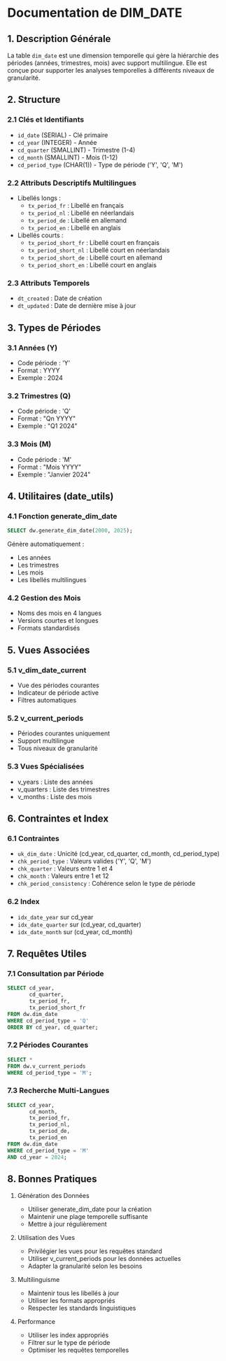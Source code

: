 # Documentation de DIM_DATE

## 1. Description Générale
La table `dim_date` est une dimension temporelle qui gère la hiérarchie des périodes (années, trimestres, mois) avec support multilingue. Elle est conçue pour supporter les analyses temporelles à différents niveaux de granularité.

## 2. Structure

### 2.1 Clés et Identifiants
- `id_date` (SERIAL) - Clé primaire
- `cd_year` (INTEGER) - Année
- `cd_quarter` (SMALLINT) - Trimestre (1-4)
- `cd_month` (SMALLINT) - Mois (1-12)
- `cd_period_type` (CHAR(1)) - Type de période ('Y', 'Q', 'M')

### 2.2 Attributs Descriptifs Multilingues
- Libellés longs :
  - `tx_period_fr` : Libellé en français
  - `tx_period_nl` : Libellé en néerlandais
  - `tx_period_de` : Libellé en allemand
  - `tx_period_en` : Libellé en anglais
- Libellés courts :
  - `tx_period_short_fr` : Libellé court en français
  - `tx_period_short_nl` : Libellé court en néerlandais
  - `tx_period_short_de` : Libellé court en allemand
  - `tx_period_short_en` : Libellé court en anglais

### 2.3 Attributs Temporels
- `dt_created` : Date de création
- `dt_updated` : Date de dernière mise à jour

## 3. Types de Périodes

### 3.1 Années (Y)
- Code période : 'Y'
- Format : YYYY
- Exemple : 2024

### 3.2 Trimestres (Q)
- Code période : 'Q'
- Format : "Qn YYYY"
- Exemple : "Q1 2024"

### 3.3 Mois (M)
- Code période : 'M'
- Format : "Mois YYYY"
- Exemple : "Janvier 2024"

## 4. Utilitaires (date_utils)

### 4.1 Fonction generate_dim_date
```sql
SELECT dw.generate_dim_date(2000, 2025);
```
Génère automatiquement :
- Les années
- Les trimestres
- Les mois
- Les libellés multilingues

### 4.2 Gestion des Mois
- Noms des mois en 4 langues
- Versions courtes et longues
- Formats standardisés

## 5. Vues Associées

### 5.1 v_dim_date_current
- Vue des périodes courantes
- Indicateur de période active
- Filtres automatiques

### 5.2 v_current_periods
- Périodes courantes uniquement
- Support multilingue
- Tous niveaux de granularité

### 5.3 Vues Spécialisées
- v_years : Liste des années
- v_quarters : Liste des trimestres
- v_months : Liste des mois

## 6. Contraintes et Index

### 6.1 Contraintes
- `uk_dim_date` : Unicité (cd_year, cd_quarter, cd_month, cd_period_type)
- `chk_period_type` : Valeurs valides ('Y', 'Q', 'M')
- `chk_quarter` : Valeurs entre 1 et 4
- `chk_month` : Valeurs entre 1 et 12
- `chk_period_consistency` : Cohérence selon le type de période

### 6.2 Index
- `idx_date_year` sur cd_year
- `idx_date_quarter` sur (cd_year, cd_quarter)
- `idx_date_month` sur (cd_year, cd_month)

## 7. Requêtes Utiles

### 7.1 Consultation par Période
```sql
SELECT cd_year, 
       cd_quarter,
       tx_period_fr,
       tx_period_short_fr
FROM dw.dim_date
WHERE cd_period_type = 'Q'
ORDER BY cd_year, cd_quarter;
```

### 7.2 Périodes Courantes
```sql
SELECT *
FROM dw.v_current_periods
WHERE cd_period_type = 'M';
```

### 7.3 Recherche Multi-Langues
```sql
SELECT cd_year,
       cd_month,
       tx_period_fr,
       tx_period_nl,
       tx_period_de,
       tx_period_en
FROM dw.dim_date
WHERE cd_period_type = 'M'
AND cd_year = 2024;
```

## 8. Bonnes Pratiques

1. Génération des Données
   - Utiliser generate_dim_date pour la création
   - Maintenir une plage temporelle suffisante
   - Mettre à jour régulièrement

2. Utilisation des Vues
   - Privilégier les vues pour les requêtes standard
   - Utiliser v_current_periods pour les données actuelles
   - Adapter la granularité selon les besoins

3. Multilinguisme
   - Maintenir tous les libellés à jour
   - Utiliser les formats appropriés
   - Respecter les standards linguistiques

4. Performance
   - Utiliser les index appropriés
   - Filtrer sur le type de période
   - Optimiser les requêtes temporelles